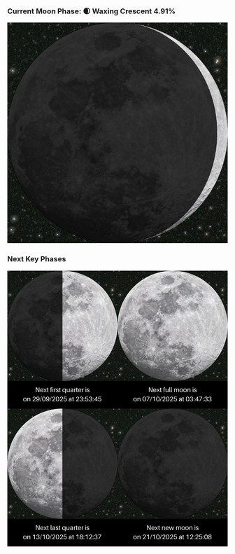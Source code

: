 ### Current Moon Phase: 🌒 Waxing Crescent 4.91%
![Moon Phase](moonphase.png)
### Next Key Phases
![Gallery](gallery.png)